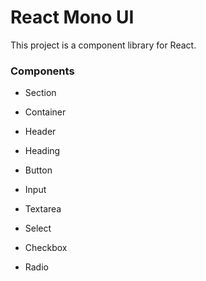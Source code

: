 # React Mono UI

This project is a component library for React.

### Components

- Section
- Container

- Header

- Heading
- Button
- Input
- Textarea
- Select
- Checkbox
- Radio
